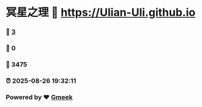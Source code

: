 # 冥星之理 :link: https://Ulian-Uli.github.io 
### :page_facing_up: [3](https://Ulian-Uli.github.io/tag.html) 
### :speech_balloon: 0 
### :hibiscus: 3475 
### :alarm_clock: 2025-08-26 19:32:11 
### Powered by :heart: [Gmeek](https://github.com/Meekdai/Gmeek)
